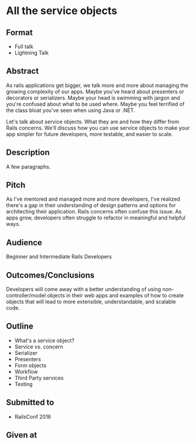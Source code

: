 # All the service objects

## Format

* Full talk
* Lightning Talk

## Abstract
As rails applications get bigger, we talk more and more about managing the growing
complexity of our apps.  Maybe
you've heard about presenters or decorators or serializers.  Maybe your head is
swimming with jargon and you're confused about what to be used where.  Maybe you
feel terrified of the class bloat you've seen when using Java or .NET.

Let's talk about service objects.  What they are and how they differ from Rails
concerns.  We'll discuss how you can use service objects to
make your app simpler for future developers, more testable, and
easier to scale.

## Description
A few paragraphs.

## Pitch
As I've mentored and managed more and more developers, I've realized there's a gap in their understanding of design patterns and options for architecting their application. Rails concerns often confuse this issue. As apps grow, developers often struggle to refactor in meaningful and helpful ways.

## Audience
Beginner and Intermediate Rails Developers

## Outcomes/Conclusions
Developers will come away with a better understanding of using non-controller/model
objects in their web apps and examples of how to create objects that will lead
to more extensible, understandable, and scalable code.

## Outline

* What's a service object?
* Service vs. concern
* Serializer
* Presenters
* Form objects
* Workflow
* Third Party services
* Testing


## Submitted to

* RailsConf 2016


## Given at
